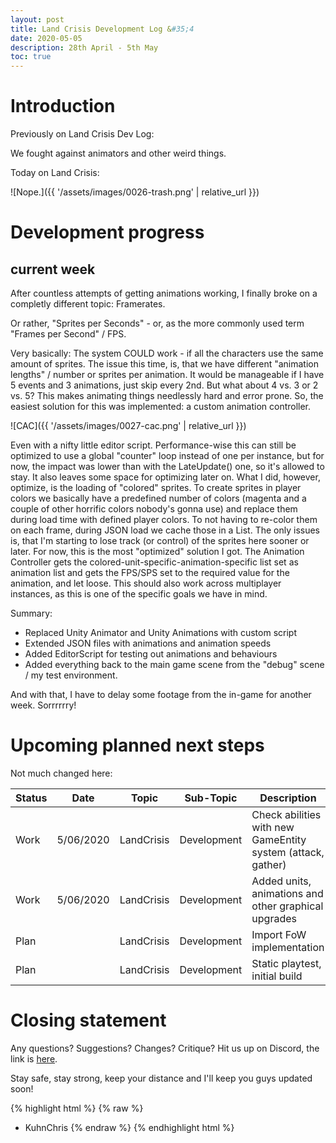 ```yaml
---
layout: post
title: Land Crisis Development Log &#35;4
date: 2020-05-05
description: 28th April - 5th May
toc: true
---
```


# Introduction

Previously on Land Crisis Dev Log:

We fought against animators and other weird things.

Today on Land Crisis:

![Nope.]({{ '/assets/images/0026-trash.png' | relative_url }})


# Development progress

## current week

After countless attempts of getting animations working, I finally broke on a completly different topic: Framerates.

Or rather, "Sprites per Seconds" - or, as the more commonly used term "Frames per Second" / FPS.

Very basically: The system COULD work - if all the characters use the same amount of sprites. 
The issue this time, is, that we have different "animation lengths" / number or sprites per animation. It would be manageable if I have 5 events and 3 animations, just skip every 2nd. But what about 4 vs. 3 or 2 vs. 5? This makes animating things needlessly hard and error prone. So, the easiest solution for this was implemented: a custom animation controller. 

![CAC]({{ '/assets/images/0027-cac.png' | relative_url }})

Even with a nifty little editor script. Performance-wise this can still be optimized to use a global "counter" loop instead of one per instance, but for now, the impact was lower than with the LateUpdate() one, so it's allowed to stay. It also leaves some space for optimizing later on.
What I did, however, optimize, is the loading of "colored" sprites.
To create sprites in player colors we basically have a predefined number of colors (magenta and a couple of other horrific colors nobody's gonna use) and replace them during load time with defined player colors. To not having to re-color them on each frame, during JSON load we cache those in a List. The only issues is, that I'm starting to lose track (or control) of the sprites here sooner or later. For now, this is the most "optimized" solution I got. The Animation Controller gets the colored-unit-specific-animation-specific list set as animation list and gets the FPS/SPS set to the required value for the animation, and let loose.
This should also work across multiplayer instances, as this is one of the specific goals we have in mind.

Summary:
* Replaced Unity Animator and Unity Animations with custom script
* Extended JSON files with animations and animation speeds
* Added EditorScript for testing out animations and behaviours
* Added everything back to the main game scene from the "debug" scene / my test environment.

And with that, I have to delay some footage from the in-game for another week. Sorrrrrry!

# Upcoming planned next steps

Not much changed here:

| Status | Date      | Topic      | Sub-Topic   | Description                                                     |
|--------|-----------|------------|-------------|-----------------------------------------------------------------|
| Work   | 5/06/2020 | LandCrisis | Development | Check abilities with new GameEntity system (attack, gather)     |
| Work   | 5/06/2020 | LandCrisis | Development | Added units, animations and other graphical upgrades  |
| Plan   |           | LandCrisis | Development | Import FoW implementation |
| Plan   |           | LandCrisis | Development | Static playtest, initial build                                  |

# Closing statement

Any questions? Suggestions? Changes? Critique? Hit us up on Discord, the link is [here](https://discord.gg/C7H9w4p).

Stay safe, stay strong, keep your distance and I'll keep you guys updated soon!

{% highlight html %}
{% raw %}
- KuhnChris
{% endraw %}
{% endhighlight html %}
